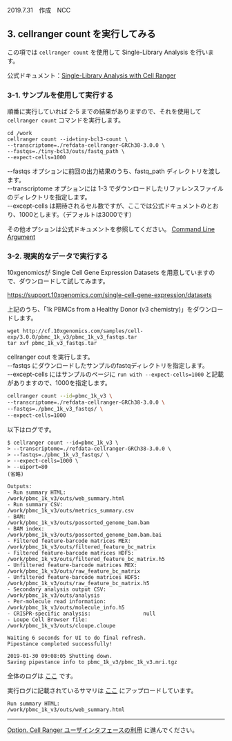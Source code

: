 2019.7.31　作成　NCC

## 3. cellranger count を実行してみる

この項では `cellranger count` を使用して Single-Library Analysis を行います。

公式ドキュメント：[Single-Library Analysis with Cell Ranger](https://support.10xgenomics.com/single-cell-gene-expression/software/pipelines/latest/using/count)

### 3-1. サンプルを使用して実行する

順番に実行していれば 2-5 までの結果がありますので、それを使用して `cellranger count` コマンドを実行します。  

```
cd /work
cellranger count --id=tiny-bcl3-count \
--transcriptome=./refdata-cellranger-GRCh38-3.0.0 \
--fastqs=./tiny-bcl3/outs/fastq_path \
--expect-cells=1000
```

--fastqs オプションに前回の出力結果のうち、fastq_path ディレクトリを渡します。  
--transcriptome オプションには 1-3 でダウンロードしたリファレンスファイルのディレクトリを指定します。  
--except-cells は期待されるセル数ですが、ここでは公式ドキュメントのとおり、1000とします。（デフォルトは3000です）  

その他オプションは公式ドキュメントを参照してください。
[Command Line Argument](https://support.10xgenomics.com/single-cell-gene-expression/software/pipelines/latest/using/count#args)

### 3-2. 現実的なデータで実行する

10xgenomicsが Single Cell Gene Expression Datasets を用意していますので、ダウンロードして試してみます。

https://support.10xgenomics.com/single-cell-gene-expression/datasets


上記のうち、「1k PBMCs from a Healthy Donor (v3 chemistry)」をダウンロードします。

```
wget http://cf.10xgenomics.com/samples/cell-exp/3.0.0/pbmc_1k_v3/pbmc_1k_v3_fastqs.tar
tar xvf pbmc_1k_v3_fastqs.tar
```

cellranger cout を実行します。  
--fastqs にダウンロードしたサンプルのfastqディレクトリを指定します。  
--except-cells にはサンプルのページに `run with --expect-cells=1000` と記載がありますので、1000を指定します。

```Bash
cellranger count --id=pbmc_1k_v3 \
--transcriptome=./refdata-cellranger-GRCh38-3.0.0 \
--fastqs=./pbmc_1k_v3_fastqs/ \
--expect-cells=1000
```

以下はログです。

```
$ cellranger count --id=pbmc_1k_v3 \
> --transcriptome=./refdata-cellranger-GRCh38-3.0.0 \
> --fastqs=./pbmc_1k_v3_fastqs/ \
> --expect-cells=1000 \
> --uiport=80
(省略)

Outputs:
- Run summary HTML:                         /work/pbmc_1k_v3/outs/web_summary.html
- Run summary CSV:                          /work/pbmc_1k_v3/outs/metrics_summary.csv
- BAM:                                      /work/pbmc_1k_v3/outs/possorted_genome_bam.bam
- BAM index:                                /work/pbmc_1k_v3/outs/possorted_genome_bam.bam.bai
- Filtered feature-barcode matrices MEX:    /work/pbmc_1k_v3/outs/filtered_feature_bc_matrix
- Filtered feature-barcode matrices HDF5:   /work/pbmc_1k_v3/outs/filtered_feature_bc_matrix.h5
- Unfiltered feature-barcode matrices MEX:  /work/pbmc_1k_v3/outs/raw_feature_bc_matrix
- Unfiltered feature-barcode matrices HDF5: /work/pbmc_1k_v3/outs/raw_feature_bc_matrix.h5
- Secondary analysis output CSV:            /work/pbmc_1k_v3/outs/analysis
- Per-molecule read information:            /work/pbmc_1k_v3/outs/molecule_info.h5
- CRISPR-specific analysis:                 null
- Loupe Cell Browser file:                  /work/pbmc_1k_v3/outs/cloupe.cloupe

Waiting 6 seconds for UI to do final refresh.
Pipestance completed successfully!

2019-01-30 09:08:05 Shutting down.
Saving pipestance info to pbmc_1k_v3/pbmc_1k_v3.mri.tgz
```

全体のログは [ここ](../data/cellranger_count_pbmc_1k_v3.log) です。

実行ログに記載されているサマリは [ここ](../data/pbmc_1k_v3/outs/web_summary.html) にアップロードしています。

```
Run summary HTML:                         /work/pbmc_1k_v3/outs/web_summary.html
```

---

[Option. Cell Ranger ユーザインタフェースの利用](./99_ui.html) に進んでください。
